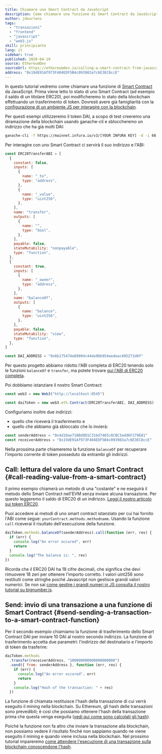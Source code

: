 ```yaml
---
title: Chiamare uno Smart Contract da JavaScript
description: Come chiamare una funzione di Smart Contract da JavaScript utilizzando un esempio di token Dai
author: jdourlens
tags:
  - "transazioni"
  - "frontend"
  - "javascript"
  - "web3.js"
skill: principiante
lang: it
sidebar: true
published: 2020-04-19
source: EthereumDev
sourceUrl: https://ethereumdev.io/calling-a-smart-contract-from-javascript/
address: "0x19dE91Af973F404EDF5B4c093983a7c6E3EC8ccE"
---
```


In questo tutorial vedremo come chiamare una funzione di [Smart Contract](/developers/docs/smart-contracts/) da JavaScript. Prima viene letto lo stato di uno Smart Contract (ad esempio il saldo di un titolare ERC20), poi modificheremo lo stato della blockchain effettuando un trasferimento di token. Dovresti avere già famigliarità con la [configurazione di un ambiente JS per interagire con la blockchain](/developers/tutorials/set-up-web3js-to-use-ethereum-in-javascript/).

Per questi esempi utilizzeremo il token DAI, a scopo di test creeremo una diramazione della blockchain usando ganache-cli e sbloccheremo un indirizzo che ha già molti DAI:

```bash
ganache-cli -f https://mainnet.infura.io/v3/[YOUR INFURA KEY] -d -i 66 1 --unlock 0x4d10ae710Bd8D1C31bd7465c8CBC3add6F279E81
```

Per interagire con uno Smart Contract ci servirà il suo indirizzo e l'ABI:

```js
const ERC20TransferABI = [
  {
    constant: false,
    inputs: [
      {
        name: "_to",
        type: "address",
      },
      {
        name: "_value",
        type: "uint256",
      },
    ],
    name: "transfer",
    outputs: [
      {
        name: "",
        type: "bool",
      },
    ],
    payable: false,
    stateMutability: "nonpayable",
    type: "function",
  },
  {
    constant: true,
    inputs: [
      {
        name: "_owner",
        type: "address",
      },
    ],
    name: "balanceOf",
    outputs: [
      {
        name: "balance",
        type: "uint256",
      },
    ],
    payable: false,
    stateMutability: "view",
    type: "function",
  },
]

const DAI_ADDRESS = "0x6b175474e89094c44da98b954eedeac495271d0f"
```

Per questo progetto abbiamo ridotto l'ABI completa di ERC20 tenendo solo le funzioni `balanceOf` e `transfer`, ma potete trovare [qui l'ABI di ERC20 completa](https://ethereumdev.io/abi-for-erc20-contract-on-ethereum/).

Poi dobbiamo istanziare il nostro Smart Contract:

```js
const web3 = new Web3("http://localhost:8545")

const daiToken = new web3.eth.Contract(ERC20TransferABI, DAI_ADDRESS)
```

Configuriamo inoltre due indirizzi:

- quello che riceverà il trasferimento e
- quello che abbiamo già sbloccato che lo invierà:

```js
const senderAddress = "0x4d10ae710Bd8D1C31bd7465c8CBC3add6F279E81"
const receiverAddress = "0x19dE91Af973F404EDF5B4c093983a7c6E3EC8ccE"
```

Nella prossima parte chiameremo la funzione `balanceOf` per recuperare l'importo corrente di token posseduto da entrambi gli indirizzi.

## Call: lettura del valore da uno Smart Contract {#call-reading-value-from-a-smart-contract}

Il primo esempio chiamerà un metodo di una "costante" e ne eseguirà il metodo dello Smart Contract nell'EVM senza inviare alcuna transazione. Per questo leggeremo il saldo di ERC20 di un indirizzo. [Leggi il nostro articolo sui token ERC20](/developers/tutorials/understand-the-erc20-token-smart-contract/).

Puoi accedere ai metodi di uno smart contract istanziato per cui hai fornito l'ABI come segue: `yourContract.methods.methodname`. Usando la funzione `call` riceverai il risultato dell'esecuzione della funzione.

```js
daiToken.methods.balanceOf(senderAddress).call(function (err, res) {
  if (err) {
    console.log("An error occured", err)
    return
  }
  console.log("The balance is: ", res)
})
```

Ricorda che il ERC20 DAI ha 18 cifre decimali, che significa che devi rimuovere 18 zeri per ottenere l'importo corretto. I valori uint256 sono restituiti come stringhe poiché Javascript non gestisce grandi valori numerici. Se non sai [come gestire i grandi numeri in JS consulta il nostro tutorial su bignumber.js](https://ethereumdev.io/how-to-deal-with-big-numbers-in-javascript/).

## Send: invio di una transazione a una funzione di Smart Contract {#send-sending-a-transaction-to-a-smart-contract-function}

Per il secondo esempio chiamiamo la funzione di trasferimento dello Smart Contract DAI per inviare 10 DAI al nostro secondo indirizzo. La funzione di trasferimento accetta due parametri: l'indirizzo del destinatario e l'importo di token da trasferire:

```js
daiToken.methods
  .transfer(receiverAddress, "100000000000000000000")
  .send({ from: senderAddress }, function (err, res) {
    if (err) {
      console.log("An error occured", err)
      return
    }
    console.log("Hash of the transaction: " + res)
  })
```

La funzione di chiamata restituisce l'hash della transazione di cui verrà eseguito il mining nella blockchain. Su Ethereum, gli hash delle transazioni sono prevedibili; è così che possiamo ottenere l'hash della transazione prima che questa venga eseguita ([vedi qui come sono calcolati gli hash](https://ethereum.stackexchange.com/questions/45648/how-to-calculate-the-assigned-txhash-of-a-transaction)).

Poiché la funzione non fa altro che inviare la transazione alla blockchain, non possiamo vedere il risultato finché non sappiamo quando ne viene eseguito il mining e quando viene inclusa nella blockchain. Nel prossimo tutorial impareremo [come attendere l'esecuzione di una transazione sulla blockchain conoscendone l'hash](https://ethereumdev.io/waiting-for-a-transaction-to-be-mined-on-ethereum-with-js/).
